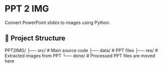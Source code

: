 # PPT 2 IMG

Convert PowerPoint slides to images using Python.

## 📂 Project Structure
PPT2IMG/ 
├── src/    # Main source code 
├── data/   # PPT files 
├── res/    # Extracted images from PPT 
└── done/   # Processed PPT files are moved here

